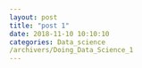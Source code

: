 ```yaml
---
layout: post
title: "post 1"
date: 2018-11-10 10:10:10
categories: Data_science
/archivers/Doing_Data_Science_1
---
```

